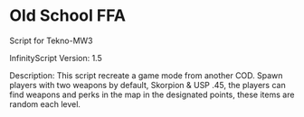 #  Old School FFA

Script for Tekno-MW3

InfinityScript Version: 1.5

Description:
This script recreate a game mode from another COD. Spawn players with two weapons by default, Skorpion & USP .45, the players can find weapons and perks in the map in the designated points, these items are random each level.
